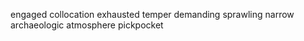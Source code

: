engaged
collocation
exhausted
temper
demanding
sprawling
narrow
archaeologic
atmosphere
pickpocket

